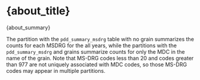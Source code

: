 
# {about_title}

{about_summary}

The partition with the ``pdd_summary_msdrg`` table with no grain summarizes the counts for each MSDRG for the all years, while the partitions with the ``pdd_summary_msdrg`` and grains summarize counts for only the MDC in the name of the grain. Note that MS-DRG codes less than 20 and codes greater than 977 are not uniquely associated with MDC codes, so those MS-DRG codes may appear in multiple partitions. 

